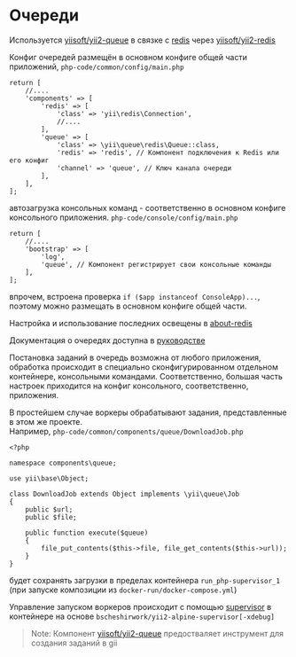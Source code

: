 # Очереди

Используется [yiisoft/yii2-queue](https://github.com/yiisoft/yii2-queue) в связке с [redis](https://hub.docker.com/_/redis/) через [yiisoft/yii2-redis](https://github.com/yiisoft/yii2-redis)

Конфиг очередей размещён в основном конфиге общей части приложений, 
`php-code/common/config/main.php`
```
return [
    //....
    'components' => [
        'redis' => [
            'class' => 'yii\redis\Connection',
            //....
        ],
        'queue' => [
            'class' => \yii\queue\redis\Queue::class,
            'redis' => 'redis', // Компонент подключения к Redis или его конфиг
            'channel' => 'queue', // Ключ канала очереди
        ],
    ],
];
```

автозагрузка консольных команд - соответственно в основном конфиге консольного приложения.
`php-code/console/config/main.php`
```
return [
    //....
    'bootstrap' => [
        'log',
        'queue', // Компонент регистрирует свои консольные команды
    ],
];
```
впрочем, встроена проверка `if ($app instanceof ConsoleApp)...`, поэтому можно размещать в основном конфиге общей части.

Настройка и использование последних освещены в [about-redis](./about-redis.md)

Документация о очередях доступна в [руководстве](https://github.com/yiisoft/yii2-queue/blob/master/docs/guide-ru/README.md)

Постановка заданий в очередь возможна от любого приложения, обработка происходит в специально сконфигурированном отдельном 
контейнере, консольными командами. Соответственно, большая часть настроек приходится на конфиг консольного, соответственно, приложения.

В простейшем случае воркеры обрабатывают задания, представленные в этом же проекте.  
Например, `php-code/common/components/queue/DownloadJob.php`
```
<?php

namespace components\queue;

use yii\base\Object;

class DownloadJob extends Object implements \yii\queue\Job
{
    public $url;
    public $file;

    public function execute($queue)
    {
        file_put_contents($this->file, file_get_contents($this->url));
    }
}
```
будет сохранять загрузки в пределах контейнера `run_php-supervisor_1` (при запуске композиции из `docker-run/docker-compose.yml`)

Управление запуском воркеров происходит с помощью [supervisor](./about-supervisor.md) в контейнере на основе 
`bscheshirwork/yii2-alpine-supervisor[-xdebug]`

> Note: Компонент [yiisoft/yii2-queue](https://github.com/yiisoft/yii2-queue) предостваляет инструмент для создания заданий в gii
